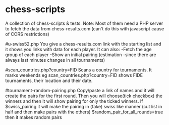 # chess-scripts
A collection of chess-scripts &amp; tests.
Note: Most of them need a PHP server to fetch the data from chess-results.com (can't do this with javascript cause of CORS restrictions)


#u-swiss52.php
You give a chess-results.com link with the starting list and it shows you links with data for each player. 
It can also:
-Fetch the age group of each player
-Show an initial pairing (estimation -since there are always last minutes changes in all tournaments)



#scan_countries.php?country=FID
Scans a country for tournaments. It marks weekends
eg 
scan_countries.php?country=FID
shows FIDE tournaments, their location and their date.



#tournament-random-pairing.php
Copy/paste a link of names and it will create the pairs for the first round.
Then you will choose(tick checkbox) the winners and then it will show pairing for only the ticked winners.
If $swiss_pairing it will make the pairing in (fake) swiss like manner (cut list in half and then make pairs with the others)
$random_pair_for_all_rounds=true then it makes random pairs


